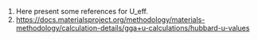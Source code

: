 1. Here present some references for U_eff.
2. https://docs.materialsproject.org/methodology/materials-methodology/calculation-details/gga+u-calculations/hubbard-u-values
